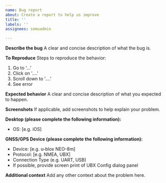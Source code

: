 ```yaml
---
name: Bug report
about: Create a report to help us improve
title: ''
labels: ''
assignees: semuadmin

---
```


**Describe the bug**
A clear and concise description of what the bug is.

**To Reproduce**
Steps to reproduce the behavior:
1. Go to '...'
2. Click on '....'
3. Scroll down to '....'
4. See error

**Expected behavior**
A clear and concise description of what you expected to happen.

**Screenshots**
If applicable, add screenshots to help explain your problem.

**Desktop (please complete the following information):**
 - OS: [e.g. iOS]

**GNSS/GPS Device (please complete the following information):**
 - Device: [e.g. u-blox NEO-8m]
 - Protocol: [e.g. NMEA, UBX]
 - Connection Type (e.g. UART, USB)
 - If possible, provide screen print of UBX Config dialog panel

**Additional context**
Add any other context about the problem here.
